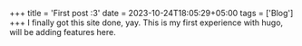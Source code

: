 +++
title = 'First post :3'
date = 2023-10-24T18:05:29+05:00
tags = ['Blog']
+++
I finally got this site done, yay.
This is my first experience with hugo, will be adding features here.


